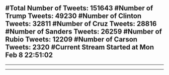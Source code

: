 #Total Number of Tweets: 151643 
#Number of Trump Tweets: 49230
#Number of Clinton Tweets: 32811
#Number of Cruz Tweets: 28816
#Number of Sanders Tweets: 26259
#Number of Rubio Tweets: 12209
#Number of Carson Tweets: 2320
#Current Stream Started at Mon Feb  8 22:51:02
---
---
---
